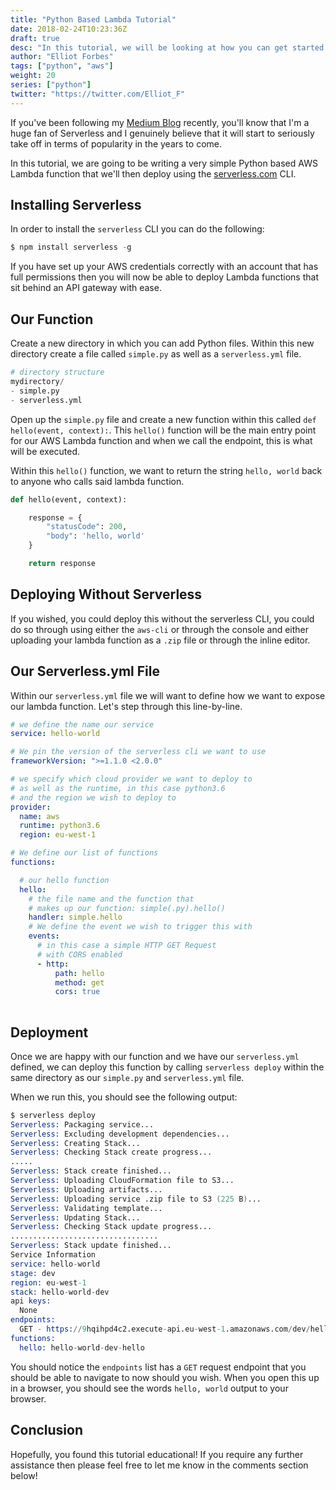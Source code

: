 ```yaml
---
title: "Python Based Lambda Tutorial"
date: 2018-02-24T10:23:36Z
draft: true
desc: "In this tutorial, we will be looking at how you can get started writing your own Python based AWS Lambda functions"
author: "Elliot Forbes"
tags: ["python", "aws"]
weight: 20
series: ["python"]
twitter: "https://twitter.com/Elliot_F"
---
```


If you've been following my [Medium Blog](https://medium.com/@elliot_f) recently, you'll know that I'm a huge fan of Serverless and I genuinely believe that it will start to seriously take off in terms of popularity in the years to come.

In this tutorial, we are going to be writing a very simple Python based AWS Lambda function that we'll then deploy using the [serverless.com](https://serverless.com/) CLI.

## Installing Serverless

In order to install the `serverless` CLI you can do the following:

```s
$ npm install serverless -g
```    

If you have set up your AWS credentials correctly with an account that has full permissions then you will now be able to deploy Lambda functions that sit behind an API gateway with ease.

## Our Function

Create a new directory in which you can add Python files. Within this new directory create a file called `simple.py` as well as a `serverless.yml` file. 

```s
# directory structure
mydirectory/
- simple.py
- serverless.yml
```

Open up the `simple.py` file and create a new function within this called `def hello(event, context):`. This `hello()` function will be the main entry point for our AWS Lambda function and when we call the endpoint, this is what will be executed. 

Within this `hello()` function, we want to return the string `hello, world` back to anyone who calls said lambda function. 

```py
def hello(event, context):

    response = {
        "statusCode": 200,
        "body": 'hello, world'
    }

    return response
```

## Deploying Without Serverless

If you wished, you could deploy this without the serverless CLI, you could do so through using either the `aws-cli` or through the console and either uploading your lambda function as a `.zip` file or through the inline editor.

## Our Serverless.yml File

Within our `serverless.yml` file we will want to define how we want to expose our lambda function. Let's step through this line-by-line. 

```yaml
# we define the name our service
service: hello-world

# We pin the version of the serverless cli we want to use
frameworkVersion: ">=1.1.0 <2.0.0"

# we specify which cloud provider we want to deploy to
# as well as the runtime, in this case python3.6
# and the region we wish to deploy to
provider:
  name: aws
  runtime: python3.6
  region: eu-west-1

# We define our list of functions
functions:

  # our hello function
  hello:
    # the file name and the function that
    # makes up our function: simple(.py).hello()
    handler: simple.hello
    # We define the event we wish to trigger this with
    events:
      # in this case a simple HTTP GET Request
      # with CORS enabled 
      - http:
          path: hello
          method: get
          cors: true
          
```

## Deployment

Once we are happy with our function and we have our `serverless.yml` defined, we can deploy this function by calling `serverless deploy` within the same directory as our `simple.py` and `serverless.yml` file. 

When we run this, you should see the following output:

```s
$ serverless deploy
Serverless: Packaging service...
Serverless: Excluding development dependencies...
Serverless: Creating Stack...
Serverless: Checking Stack create progress...
.....
Serverless: Stack create finished...
Serverless: Uploading CloudFormation file to S3...
Serverless: Uploading artifacts...
Serverless: Uploading service .zip file to S3 (225 B)...
Serverless: Validating template...
Serverless: Updating Stack...
Serverless: Checking Stack update progress...
.................................
Serverless: Stack update finished...
Service Information
service: hello-world
stage: dev
region: eu-west-1
stack: hello-world-dev
api keys:
  None
endpoints:
  GET - https://9hqihpd4c2.execute-api.eu-west-1.amazonaws.com/dev/hello
functions:
  hello: hello-world-dev-hello
```

You should notice the `endpoints` list has a `GET` request endpoint that you should be able to navigate to now should you wish. When you open this up in a browser, you should see the words `hello, world` output to your browser.

## Conclusion

Hopefully, you found this tutorial educational! If you require any further assistance then please feel free to let me know in the comments section below! 

